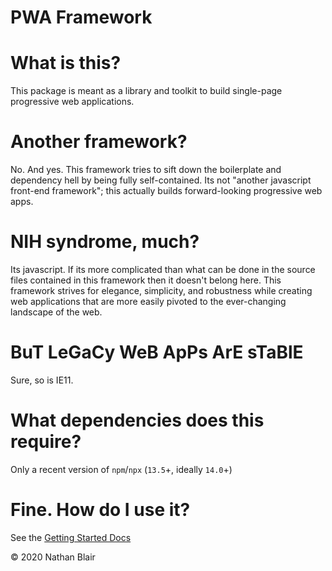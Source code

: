 # PWA Framework

# What is this?

This package is meant as a library and toolkit to build single-page progressive web applications.

# Another framework?

No. And yes. This framework tries to sift down the boilerplate and dependency hell by being fully self-contained. Its not "another javascript front-end framework"; this actually builds forward-looking progressive web apps.

# NIH syndrome, much?

Its javascript. If its more complicated than what can be done in the source files contained in this framework then it doesn't belong here. This framework strives for elegance, simplicity, and robustness while creating web applications that are more easily pivoted to the ever-changing landscape of the web.

# BuT LeGaCy WeB ApPs ArE sTaBlE

Sure, so is IE11.

# What dependencies does this require?

Only a recent version of `npm`/`npx` (`13.5`+, ideally `14.0`+)

# Fine. How do I use it?

See the [Getting Started Docs](docs/GETTING_STARTED.md)

© 2020 Nathan Blair
